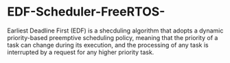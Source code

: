 # EDF-Scheduler-FreeRTOS-
Earliest Deadline First (EDF) is a shecduling algorithm that adopts a dynamic priority-based preemptive scheduling policy, meaning that the priority  of a task can change during its execution, and the processing of any task is interrupted by a  request for any higher priority task.
